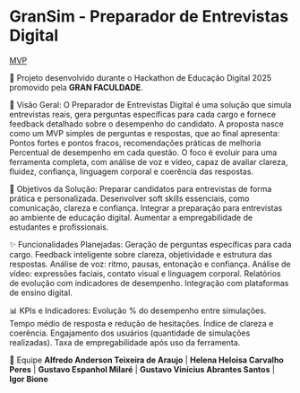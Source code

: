 # GranSim - Preparador de Entrevistas Digital 

[MVP](https://job-talk-guru.lovable.app/)

💼 Projeto desenvolvido durante o Hackathon de Educação Digital 2025 promovido pela **GRAN FACULDADE**.

🚀 Visão Geral: 
    O Preparador de Entrevistas Digital é uma solução que simula entrevistas reais, gera perguntas específicas para cada cargo e fornece feedback detalhado sobre o desempenho do candidato. 
    A proposta nasce como um MVP simples de perguntas e respostas, que ao final apresenta: Pontos fortes e pontos fracos, recomendações práticas de melhoria Percentual de desempenho em cada questão.
    O foco é evoluir para uma ferramenta completa, com análise de voz e vídeo, capaz de avaliar clareza, fluidez, confiança, linguagem corporal e coerência das respostas. 

🎯 Objetivos da Solução:
    Preparar candidatos para entrevistas de forma prática e personalizada.
    Desenvolver soft skills essenciais, como comunicação, clareza e confiança.
    Integrar a preparação para entrevistas ao ambiente de educação digital. 
    Aumentar a empregabilidade de estudantes e profissionais.

✨ Funcionalidades Planejadas: 
    Geração de perguntas específicas para cada cargo. 
    Feedback inteligente sobre clareza, objetividade e estrutura das respostas.
    Análise de voz: ritmo, pausas, entonação e confiança. 
    Análise de vídeo: expressões faciais, contato visual e linguagem corporal. 
    Relatórios de evolução com indicadores de desempenho.
    Integração com plataformas de ensino digital. 

📊 KPIs e Indicadores: 
    Evolução % do desempenho entre simulações.
    Tempo médio de resposta e redução de hesitações. 
    Índice de clareza e coerência. 
    Engajamento dos usuários (quantidade de simulações realizadas).
    Taxa de empregabilidade após uso da ferramenta. 

👥 Equipe
    **Alfredo Anderson Teixeira de Araujo** 
     | **Helena Heloisa Carvalho Peres** 
     | **Gustavo Espanhol Milaré**
     | **Gustavo Vinícius Abrantes Santos**
     | **Igor Bione**  

